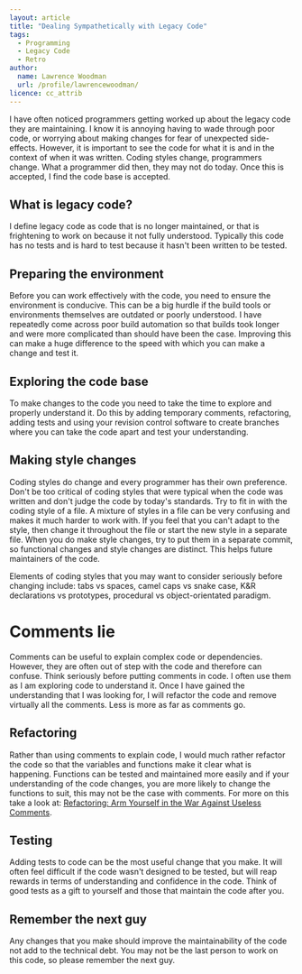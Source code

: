 ```yaml
---
layout: article
title: "Dealing Sympathetically with Legacy Code"
tags:
  - Programming
  - Legacy Code
  - Retro
author:
  name: Lawrence Woodman
  url: /profile/lawrencewoodman/
licence: cc_attrib
---
```

I have often noticed programmers getting worked up about the legacy code they are maintaining.  I know it is annoying having to wade through poor code, or
worrying about making changes for fear of unexpected side-effects.  However, it is important to see the code for what it is and in the context of when it was written.  Coding styles change, programmers change.  What a programmer did then, they may not do today.  Once this is accepted, I find the code base is accepted.

## What is legacy code?
I define legacy code as code that is no longer maintained, or that is frightening to work on because it not fully understood.  Typically this code has no tests and is hard to test because it hasn't been written to be tested.

## Preparing the environment
Before you can work effectively with the code, you need to ensure the environment is conducive.  This can be a big hurdle if the build tools or environments  themselves are outdated or poorly understood.  I have repeatedly come across poor build automation so that builds took longer and were more complicated than should have been the case.  Improving this can make a huge difference to the speed with which you can make a change and test it.

## Exploring the code base
To make changes to the code you need to take the time to explore and properly understand it.  Do this by adding temporary comments, refactoring, adding tests and using your revision control software to create branches where you can take the code apart and test your understanding.

## Making style changes
Coding styles do change and every programmer has their own preference.  Don't be too critical of coding styles that were typical when the code was written and don't judge the code by today's standards.  Try to fit in with the coding style of a file.  A mixture of styles in a file can be very confusing and makes it much harder to work with.  If you feel that you can't adapt to the style, then change it throughout the file or start the new style in a separate file.  When you do make style changes, try to put them in a separate commit, so functional changes and style changes are distinct.  This helps future maintainers of the code. 

Elements of coding styles that you may want to consider seriously before changing include:  tabs vs spaces, camel caps vs snake case, K&R declarations vs prototypes, procedural vs object-orientated paradigm.

# Comments lie
Comments can be useful to explain complex code or dependencies.  However, they are often out of step with the code and therefore can confuse.  Think seriously before putting comments in code.  I often use them as I am exploring code to understand it.  Once I have gained the understanding that I was looking for, I will refactor the code and remove virtually all the comments.  Less is more as far as comments go.

## Refactoring
Rather than using comments to explain code, I would much rather refactor the code so that the variables and functions make it clear what is happening.  Functions can be tested and maintained more easily and if your understanding of the code changes, you are more likely to change the functions to suit, this may not be the case with comments.  For more on this take a look at: [Refactoring: Arm Yourself in the War Against Useless Comments](/2012/04/26/refactoring-arm-yourself-in-the-war-against-useless-comments).

## Testing
Adding tests to code can be the most useful change that you make.  It will often feel difficult if the code wasn't designed to be tested, but will reap rewards in terms of understanding and confidence in the code.  Think of good tests as a gift to yourself and those that maintain the code after you.

## Remember the next guy
Any changes that you make should improve the maintainability of the code not add to the technical debt.  You may not be the last person to work on this code, so please remember the next guy.
